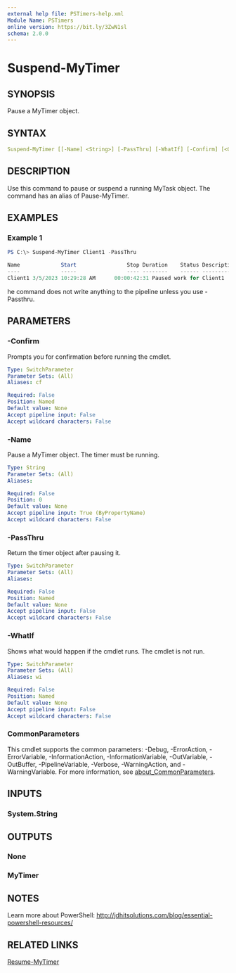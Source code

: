 ```yaml
---
external help file: PSTimers-help.xml
Module Name: PSTimers
online version: https://bit.ly/3ZwN1sl
schema: 2.0.0
---
```


# Suspend-MyTimer

## SYNOPSIS

Pause a MyTimer object.

## SYNTAX

```yaml
Suspend-MyTimer [[-Name] <String>] [-PassThru] [-WhatIf] [-Confirm] [<CommonParameters>]
```

## DESCRIPTION

Use this command to pause or suspend a running MyTask object. The command has an alias of Pause-MyTimer.

## EXAMPLES

### Example 1

```powershell
PS C:\> Suspend-MyTimer Client1 -PassThru

Name             Start                Stop Duration    Status Description
----             -----                ---- --------    ------ -----------
Client1 3/5/2023 10:29:28 AM      00:00:42:31 Paused work for Client1
```

he command does not write anything to the pipeline unless you use -Passthru.

## PARAMETERS

### -Confirm

Prompts you for confirmation before running the cmdlet.

```yaml
Type: SwitchParameter
Parameter Sets: (All)
Aliases: cf

Required: False
Position: Named
Default value: None
Accept pipeline input: False
Accept wildcard characters: False
```

### -Name

Pause a MyTimer object. The timer must be running.

```yaml
Type: String
Parameter Sets: (All)
Aliases:

Required: False
Position: 0
Default value: None
Accept pipeline input: True (ByPropertyName)
Accept wildcard characters: False
```

### -PassThru

Return the timer object after pausing it.

```yaml
Type: SwitchParameter
Parameter Sets: (All)
Aliases:

Required: False
Position: Named
Default value: None
Accept pipeline input: False
Accept wildcard characters: False
```

### -WhatIf

Shows what would happen if the cmdlet runs.
The cmdlet is not run.

```yaml
Type: SwitchParameter
Parameter Sets: (All)
Aliases: wi

Required: False
Position: Named
Default value: None
Accept pipeline input: False
Accept wildcard characters: False
```

### CommonParameters

This cmdlet supports the common parameters: -Debug, -ErrorAction, -ErrorVariable, -InformationAction, -InformationVariable, -OutVariable, -OutBuffer, -PipelineVariable, -Verbose, -WarningAction, and -WarningVariable. For more information, see [about_CommonParameters](http://go.microsoft.com/fwlink/?LinkID=113216).

## INPUTS

### System.String

## OUTPUTS

### None

### MyTimer

## NOTES

Learn more about PowerShell: http://jdhitsolutions.com/blog/essential-powershell-resources/

## RELATED LINKS

[Resume-MyTimer](Resume-MyTimer.md)

